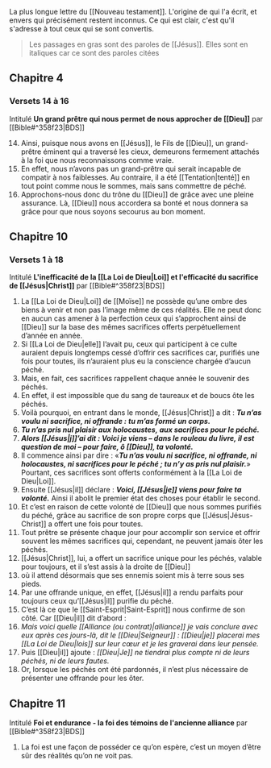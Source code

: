 La plus longue lettre du [[Nouveau testament]].
L'origine de qui l'a écrit, et envers qui précisément restent inconnus. Ce qui est clair, c'est qu'il s'adresse à tout ceux qui se sont convertis. 

> Les passages en gras sont des paroles de [[Jésus]]. Elles sont en italiques car ce sont des paroles citées

## Chapitre 4
### Versets 14 à 16
Intitulé **Un grand prêtre qui nous permet de nous approcher de [[Dieu]]** par [[Bible#^358f23|BDS]]

14) Ainsi, puisque nous avons en [[Jésus]], le Fils de [[Dieu]], un grand-prêtre éminent qui a traversé les cieux, demeurons fermement attachés à la foi que nous reconnaissons comme vraie.
15) En effet, nous n’avons pas un grand-prêtre qui serait incapable de compatir à nos faiblesses. Au contraire, il a été [[Tentation|tenté]] en tout point comme nous le sommes, mais sans commettre de péché.
16) Approchons-nous donc du trône du [[Dieu]] de grâce avec une pleine assurance. Là, [[Dieu]] nous accordera sa bonté et nous donnera sa grâce pour que nous soyons secourus au bon moment.
## Chapitre 10
### Versets 1 à 18
Intitulé **L'inefficacité de la [[La Loi de Dieu|Loi]] et l'efficacité du sacrifice de [[Jésus|Christ]]** par [[Bible#^358f23|BDS]]

1) La [[La Loi de Dieu|Loi]] de [[Moïse]] ne possède qu’une ombre des biens à venir et non pas l’image même de ces réalités. Elle ne peut donc en aucun cas amener à la perfection ceux qui s’approchent ainsi de [[Dieu]] sur la base des mêmes sacrifices offerts perpétuellement d’année en année.
2) Si [[La Loi de Dieu|elle]] l’avait pu, ceux qui participent à ce culte auraient depuis longtemps cessé d’offrir ces sacrifices car, purifiés une fois pour toutes, ils n’auraient plus eu la conscience chargée d’aucun péché.
3) Mais, en fait, ces sacrifices rappellent chaque année le souvenir des péchés.
4) En effet, il est impossible que du sang de taureaux et de boucs ôte les péchés.
5) Voilà pourquoi, en entrant dans le monde, [[Jésus|Christ]] a dit :
	***Tu n’as voulu ni sacrifice, ni offrande :***
	***tu m’as formé un corps.***
6) ***Tu n’as pris nul plaisir aux holocaustes, aux sacrifices pour le péché.***
7) ***Alors [[Jésus|j]]’ai dit : Voici je viens
	– dans le rouleau du livre, il est question de moi –
	pour faire, ô [[Dieu]], ta volonté.***
8) Il commence ainsi par dire : «***Tu n’as voulu ni sacrifice, ni offrande, ni holocaustes, ni sacrifices pour le péché ; tu n’y as pris nul plaisir.***» Pourtant, ces sacrifices sont offerts conformément à la [[La Loi de Dieu|Loi]].
9) Ensuite [[Jésus|il]] déclare : ***Voici, [[Jésus|je]] viens pour faire ta volonté.*** Ainsi il abolit le premier état des choses pour établir le second.
10) Et c’est en raison de cette volonté de [[Dieu]] que nous sommes purifiés du péché, grâce au sacrifice de son propre corps que [[Jésus|Jésus-Christ]] a offert une fois pour toutes.
11) Tout prêtre se présente chaque jour pour accomplir son service et offrir souvent les mêmes sacrifices qui, cependant, ne peuvent jamais ôter les péchés.
12) [[Jésus|Christ]], lui, a offert un sacrifice unique pour les péchés, valable pour toujours, et il s’est assis à la droite de [[Dieu]]
13) où il attend désormais que ses ennemis soient mis à terre sous ses pieds.
14) Par une offrande unique, en effet, [[Jésus|il]] a rendu parfaits pour toujours ceux qu’[[Jésus|il]] purifie du péché.
15) C’est là ce que le [[Saint-Esprit|Saint-Esprit]] nous confirme de son côté. Car [[Dieu|il]] dit d’abord :
16) *Mais voici quelle [[Alliance (ou contrat)|alliance]] je vais conclure avec eux après ces jours-là,
    dit le [[Dieu|Seigneur]] :
    [[Dieu|je]] placerai mes [[La Loi de Dieu|lois]] sur leur cœur et je les graverai dans leur pensée.*
17) Puis [[Dieu|il]] ajoute :
    *[[Dieu|Je]] ne tiendrai plus compte ni de leurs péchés, ni de leurs fautes.*
18) Or, lorsque les péchés ont été pardonnés, il n’est plus nécessaire de présenter une offrande pour les ôter.
## Chapitre 11
Intitulé **Foi et endurance - la foi des témoins de l'ancienne alliance** par [[Bible#^358f23|BDS]]

1) La foi est une façon de posséder ce qu’on espère, c’est un moyen d’être sûr des réalités qu’on ne voit pas.